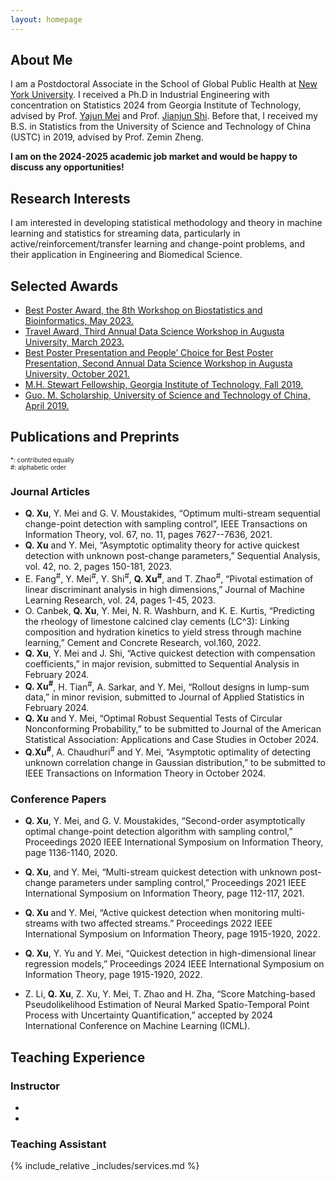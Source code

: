 ```yaml
---
layout: homepage
---
```


## About Me

I am a Postdoctoral Associate in the School of Global Public Health  at [New York University](https://publichealth.nyu.edu/).  I  received a Ph.D in Industrial Engineering with concentration on Statistics 2024 from Georgia Institute of Technology, advised by Prof. [Yajun Mei](https://sites.gatech.edu/yajun-mei/) and Prof. [Jianjun Shi](https://sites.gatech.edu/jianjun-shi/). Before that, I received my B.S. in Statistics from the University of Science and Technology of China (USTC) in 2019, advised by Prof. Zemin Zheng. 

**I am on the 2024-2025 academic job market and would be happy to discuss any opportunities!**



## Research Interests

I am interested in developing statistical methodology and theory in machine learning and statistics for streaming data, particularly in active/reinforcement/transfer learning and change-point problems, and their application in Engineering and Biomedical Science.  

## Selected Awards 
- <ins> Best Poster Award, the 8th Workshop on Biostatistics and Bioinformatics, May 2023.
- <ins> Travel Award, Third Annual Data Science Workshop in Augusta University, March 2023. 
- <ins> Best Poster Presentation and People’ Choice for Best Poster Presentation, Second Annual Data Science Workshop in Augusta University, October 2021.
- <ins> M.H. Stewart Fellowship, Georgia Institute of Technology, Fall 2019.
- <ins> Guo. M. Scholarship, University of Science and Technology of China, April 2019.



## Publications and Preprints

<div style="font-size: 10px;">*: contributed equally </div>

<div style="font-size: 10px;">#: alphabetic order </div>

### Journal Articles


- **Q. Xu**, Y. Mei and G. V. Moustakides, “Optimum multi-stream sequential change-point detection with sampling control”, IEEE Transactions on Information Theory, vol. 67, no. 11, pages 7627--7636, 2021.
- **Q. Xu** and Y. Mei, “Asymptotic optimality theory for active quickest detection with unknown post-change parameters,” Sequential Analysis, vol. 42, no. 2, pages 150-181, 2023.
- E. Fang<sup>#</sup>, Y. Mei<sup>#</sup>, Y. Shi<sup>#</sup>, **Q. Xu<sup>#</sup>**, and T. Zhao<sup>#</sup>, “Pivotal estimation of linear discriminant analysis in high dimensions,” Journal of Machine Learning Research, vol. 24, pages 1-45, 2023.
- O. Canbek, **Q. Xu**, Y. Mei, N. R. Washburn, and K. E. Kurtis, “Predicting the rheology of limestone calcined clay cements (LC^3): Linking composition and hydration kinetics to yield stress through machine learning,” Cement and Concrete Research, vol.160, 2022.
- **Q. Xu**, Y. Mei and J. Shi, “Active quickest detection with compensation coefficients,” in major revision, submitted to Sequential Analysis in February 2024.
- **Q. Xu<sup>#</sup>**, H. Tian<sup>#</sup>, A. Sarkar, and Y. Mei, “Rollout designs in lump-sum data,” in minor revision, submitted to Journal of Applied Statistics in February 2024.
- **Q. Xu** and Y. Mei, “Optimal Robust Sequential Tests of Circular Nonconforming Probability,” to be submitted to Journal of the American Statistical Association: Applications and Case Studies in October 2024.
- **Q.Xu<sup>#</sup>**, A. Chaudhuri<sup>#</sup> and Y. Mei, “Asymptotic optimality of detecting unknown correlation change in Gaussian distribution,” to be submitted to IEEE Transactions on Information Theory in October 2024.


### Conference Papers

- **Q. Xu**, Y. Mei, and G. V. Moustakides, “Second-order asymptotically optimal change-point detection algorithm with sampling control,” Proceedings 2020 IEEE International Symposium on Information Theory, page 1136-1140, 2020.


- **Q. Xu**, and Y. Mei, “Multi-stream quickest detection with unknown post-change parameters under sampling control,” Proceedings 2021 IEEE International Symposium on Information Theory, page 112-117, 2021.

- **Q. Xu** and Y. Mei, “Active quickest detection when monitoring multi-streams with two affected streams.” Proceedings 2022 IEEE International Symposium on Information Theory, page 1915-1920, 2022.

- **Q. Xu**, Y. Yu and Y. Mei, “Quickest detection in high-dimensional linear regression models,” Proceedings 2024 IEEE International Symposium on Information Theory, page 1915-1920, 2022.


- Z. Li, **Q. Xu**, Z. Xu, Y. Mei, T. Zhao and H. Zha, “Score Matching-based Pseudolikelihood Estimation of Neural Marked Spatio-Temporal Point Process with Uncertainty Quantification,” accepted by 2024 International Conference on Machine Learning (ICML).

## Teaching Experience

### Instructor

-

-


### Teaching Assistant


{% include_relative _includes/services.md %}

